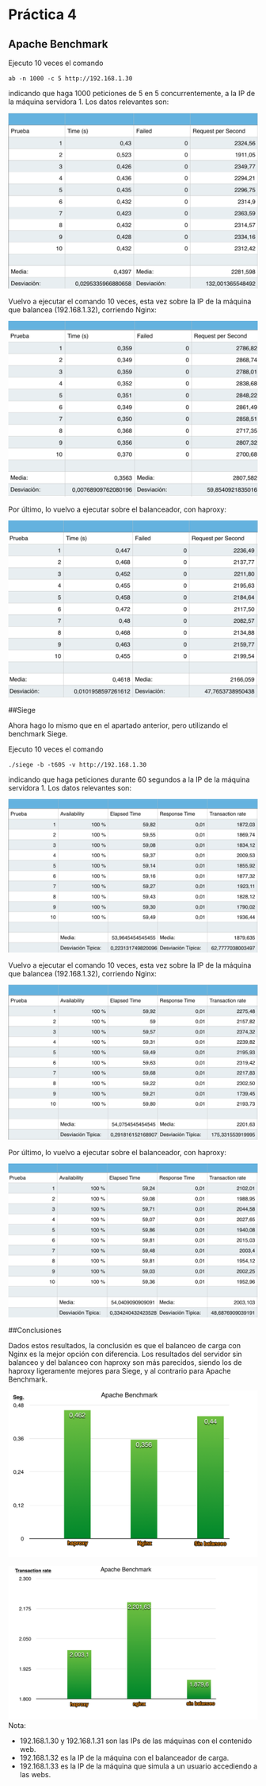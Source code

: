 # Práctica 4

## Apache Benchmark


Ejecuto 10 veces el comando

    ab -n 1000 -c 5 http://192.168.1.30

indicando que haga 1000 peticiones de 5 en 5 concurrentemente, a la IP de la máquina servidora 1.
Los datos relevantes son:

![img1](https://github.com/fjfernandez93/swap1516/blob/master/pract4/img/ab-M1.png)

Vuelvo a ejecutar el comando 10 veces, esta vez sobre la IP de la máquina que balancea (192.168.1.32), corriendo Nginx:

![img3](https://github.com/fjfernandez93/swap1516/blob/master/pract4/img/ab-granja-nginx.png)

Por último, lo vuelvo a ejecutar sobre el balanceador, con haproxy:

![img4](https://github.com/fjfernandez93/swap1516/blob/master/pract4/img/ab-granja-haproxy.png)


##Siege

Ahora hago lo mismo que en el apartado anterior, pero utilizando el benchmark Siege.

Ejecuto 10 veces el comando

    ./siege -b -t60S -v http://192.168.1.30

indicando que haga peticiones durante 60 segundos a la IP de la máquina servidora 1.
Los datos relevantes son:

![img5](https://github.com/fjfernandez93/swap1516/blob/master/pract4/img/siege-M1.png)

Vuelvo a ejecutar el comando 10 veces, esta vez sobre la IP de la máquina que balancea (192.168.1.32), corriendo Nginx:

![img6](https://github.com/fjfernandez93/swap1516/blob/master/pract4/img/siege-granja-ngi.png)

Por último, lo vuelvo a ejecutar sobre el balanceador, con haproxy:

![img7](https://github.com/fjfernandez93/swap1516/blob/master/pract4/img/siege-granja-haproxy.png)

##Conclusiones

Dados estos resultados, la conclusión es que el balanceo de carga con Nginx es la mejor opción con diferencia.
Los resultados del servidor sin balanceo y del balanceo con haproxy son más parecidos, siendo los de haproxy
ligeramente mejores para Siege, y al contrario para Apache Benchmark.

![img7](https://github.com/fjfernandez93/swap1516/blob/master/pract4/img/ab.png)

![img7](https://github.com/fjfernandez93/swap1516/blob/master/pract4/img/siege.png)
Nota:

- 192.168.1.30 y 192.168.1.31 son las IPs de las máquinas con el contenido web.
- 192.168.1.32 es la IP de la máquina con el balanceador de carga.
- 192.168.1.33 es la IP de la máquina que simula a un usuario accediendo a las webs.
